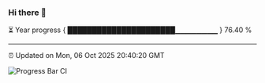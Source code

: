 ### Hi there 👋

⏳ Year progress { ██████████████████████▁▁▁▁▁▁▁▁ } 76.40 %

---

⏰ Updated on Mon, 06 Oct 2025 20:40:20 GMT

![Progress Bar CI](https://github.com/IshwaranRudhara/GIT-ACTION/workflows/Progress%20Bar%20CI/badge.svg)
